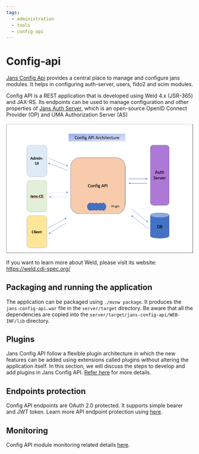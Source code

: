 ```yaml
---
tags:
  - administration
  - tools
  - config-api
---
```


# Config-api


[Jans Config Api](https://github.com/JanssenProject/jans/tree/main/jans-config-api) provides a central place to manage and configure jans modules.
It helps in configuring auth-server, users, fido2 and scim modules.

Config API is a REST application that is developed using Weld 4.x (JSR-365) and JAX-RS. Its endpoints can be used to manage configuration and other properties of [Jans Auth Server](https://github.com/JanssenProject/jans/tree/vreplace-janssen-version/jans-auth-server), which is an open-source OpenID Connect Provider (OP) and UMA Authorization Server (AS)

![Config-API-Architecture](../../../../assets/config-api-architecture.png)

If you want to learn more about Weld, please visit its website: https://weld.cdi-spec.org/

## Packaging and running the application
The application can be packaged using `./mvnw package`.
It produces the `jans-config-api.war` file in the `server/target` directory.
Be aware that all the dependencies are copied into the `server/target/jans-config-api/WEB-INF/lib` directory.

## Plugins
Jans Config API follow a flexible plugin architecture in which the new features can be added using extensions called plugins without altering the application itself. In this section, we will discuss the steps to develop and add plugins in Jans Config API.
[Refer here](plugins.md) for more details.

## Endpoints protection
Config API endpoints are OAuth 2.0 protected. It supports simple bearer and JWT token.
Learn more API endpoint protection using [here](authorization.md).

## Monitoring
Config API module monitoring related details [here](authorization.md).

